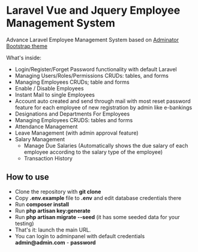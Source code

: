 # Laravel Vue and Jquery Employee Management System

Advance Laravel Employee Management System based on [Adminator Bootstrap theme](https://github.com/puikinsh/Adminator-admin-dashboard)

What's inside:

- Login/Register/Forget Password functionality with default Laravel 
- Managing Users/Roles/Permissions CRUDs: tables, and forms
- Managing Employees CRUDs; table and forms
- Enable / Disable Employees
- Instant Mail to single Employees
- Account auto created and send through mail with most reset password feature for each employee of new registration by admin like e-bankings
- Designations and Departments For Employees
- Managing Employees CRUDS: tables and forms
- Attendance Management
- Leave Management (with admin approval feature)
- Salary Management 
	- Manage Due Salaries (Automatically shows the due salary of each employee according to the salary type of the employee)
	- Transaction History 

## How to use

- Clone the repository with __git clone__
- Copy __.env.example__ file to __.env__ and edit database credentials there
- Run __composer install__
- Run __php artisan key:generate__
- Run __php artisan migrate --seed__ (it has some seeded data for your testing)
- That's it: launch the main URL. 
- You can login to adminpanel with default credentials __admin@admin.com__ - __password__

